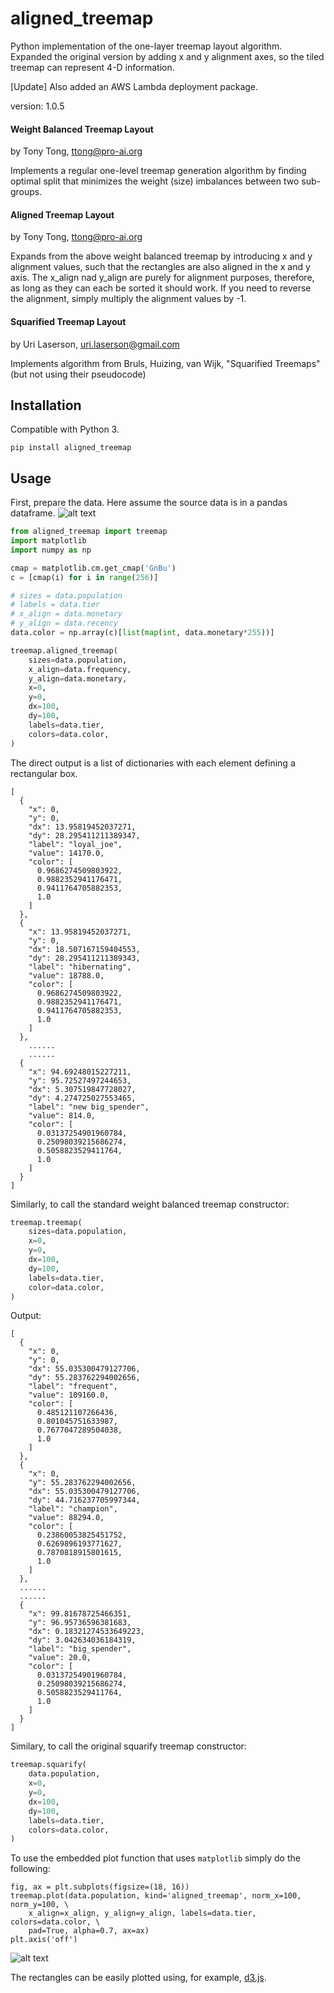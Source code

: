 aligned_treemap
========

Python implementation of the one-layer treemap layout algorithm.  Expanded the original version by adding x and y alignment axes, so the tiled treemap can represent 4-D information. 

[Update]
Also added an AWS Lambda deployment package. 

version: 1.0.5

#### Weight Balanced Treemap Layout

by Tony Tong, ttong@pro-ai.org

Implements a regular one-level treemap generation algorithm by finding optimal
split that minimizes the weight (size) imbalances between two sub-groups.


#### Aligned Treemap Layout
    
by Tony Tong, ttong@pro-ai.org

Expands from the above weight balanced treemap by introducing x and y alignment
values, such that the rectangles are also aligned in the x and y axis.
The x_align nad y_align are purely for alignment purposes, therefore, as long
as they can each be sorted it should work.  If you need to reverse the alignment,
simply multiply the alignment values by -1.


#### Squarified Treemap Layout

by Uri Laserson, uri.laserson@gmail.com

Implements algorithm from Bruls, Huizing, van Wijk, "Squarified Treemaps"
(but not using their pseudocode)


Installation
------------

Compatible with Python 3.

    pip install aligned_treemap


Usage
-----
First, prepare the data.  Here assume the source data is in a pandas dataframe.
![alt text](tabulated_data.png "Sample Data with Customer RFM Segmentation")

```python
from aligned_treemap import treemap
import matplotlib
import numpy as np

cmap = matplotlib.cm.get_cmap('GnBu')
c = [cmap(i) for i in range(256)]

# sizes = data.population
# labels = data.tier
# x_align = data.monetary
# y_align = data.recency
data.color = np.array(c)[list(map(int, data.monetary*255))]

treemap.aligned_treemap(
    sizes=data.population, 
    x_align=data.frequency, 
    y_align=data.monetary, 
    x=0, 
    y=0, 
    dx=100, 
    dy=100, 
    labels=data.tier,
    colors=data.color,
)
```

The direct output is a list of dictionaries with each element defining a rectangular box. 
```
[
  {
    "x": 0,
    "y": 0,
    "dx": 13.95819452037271,
    "dy": 28.295411211389347,
    "label": "loyal_joe",
    "value": 14170.0,
    "color": [
      0.9686274509803922,
      0.9882352941176471,
      0.9411764705882353,
      1.0
    ]
  },
  {
    "x": 13.95819452037271,
    "y": 0,
    "dx": 18.507167159404553,
    "dy": 28.295411211389343,
    "label": "hibernating",
    "value": 18788.0,
    "color": [
      0.9686274509803922,
      0.9882352941176471,
      0.9411764705882353,
      1.0
    ]
  },
    ......
    ......
  {
    "x": 94.69248015227211,
    "y": 95.72527497244653,
    "dx": 5.307519847728027,
    "dy": 4.274725027553465,
    "label": "new big_spender",
    "value": 814.0,
    "color": [
      0.03137254901960784,
      0.25098039215686274,
      0.5058823529411764,
      1.0
    ]
  }
]
```

Similarly, to call the standard weight balanced treemap constructor:
```python
treemap.treemap(
    sizes=data.population, 
    x=0, 
    y=0, 
    dx=100, 
    dy=100, 
    labels=data.tier, 
    color=data.color,
)
```

Output:
```
[
  {
    "x": 0,
    "y": 0,
    "dx": 55.035300479127706,
    "dy": 55.283762294002656,
    "label": "frequent",
    "value": 109160.0,
    "color": [
      0.485121107266436,
      0.801045751633987,
      0.7677047289504038,
      1.0
    ]
  },
  {
    "x": 0,
    "y": 55.283762294002656,
    "dx": 55.035300479127706,
    "dy": 44.716237705997344,
    "label": "champion",
    "value": 88294.0,
    "color": [
      0.23860053825451752,
      0.6269896193771627,
      0.7870818915801615,
      1.0
    ]
  },
  ......
  ......
  {
    "x": 99.81678725466351,
    "y": 96.95736596381683,
    "dx": 0.18321274533649223,
    "dy": 3.042634036184319,
    "label": "big_spender",
    "value": 20.0,
    "color": [
      0.03137254901960784,
      0.25098039215686274,
      0.5058823529411764,
      1.0
    ]
  }
]
```

Similary, to call the original squarify treemap constructor:
```python
treemap.squarify(
    data.population, 
    x=0, 
    y=0, 
    dx=100, 
    dy=100, 
    labels=data.tier, 
    colors=data.color,
)
```

To use the embedded plot function that uses `matplotlib` simply do the following:
```
fig, ax = plt.subplots(figsize=(18, 16))
treemap.plot(data.population, kind='aligned_treemap', norm_x=100, norm_y=100, \
    x_align=x_align, y_align=y_align, labels=data.tier, colors=data.color, \
    pad=True, alpha=0.7, ax=ax)
plt.axis('off')
```
![alt text](aligned_treemap.png "Sample Aligned Treemap with Customer RFM Segmentation")


The rectangles can be easily plotted using, for example,
[d3.js](http://d3js.org/).
